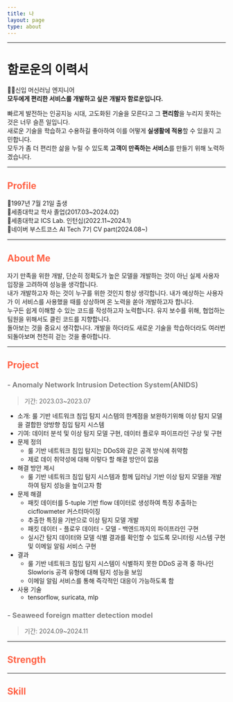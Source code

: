 ```yaml
---
title: 나
layout: page
type: about
---
```



---
# 함로운의 이력서
🧑‍💻신입 머신러닝 엔지니어   
**모두에게 편리한 서비스를 개발하고 싶은 개발자 함로운입니다.**   

빠르게 발전하는 인공지능 시대, 고도화된 기술을 모른다고 그 **편리함**을 누리지 못하는 것은 너무 슬픈 일입니다.   
새로운 기술을 학습하고 수용하길 좋아하여 이를 어떻게 **실생활에 적용**할 수 있을지 고민합니다.   
모두가 좀 더 편리한 삶을 누릴 수 있도록 **고객이 만족하는 서비스**를 만들기 위해 노력하겠습니다.

---

## <span style="color: tomato">Profile</span>

🎂1997년 7월 21일 출생   
🐣세종대학교 학사 졸업(2017.03~2024.02)  
🐥세종대학교 ICS Lab. 인턴십(2022.11~2024.1)   
🐤네이버 부스트코스 AI Tech 7기 CV part(2024.08~)

---

## <span style="color: tomato">About Me</span>
자기 만족을 위한 개발, 단순히 정확도가 높은 모델을 개발하는 것이 아닌 실제 사용자 입장을 고려하여 성능을 생각합니다.  
내가 개발하고자 하는 것이 누구를 위한 것인지 항상 생각합니다. 내가 예상하는 사용자가 이 서비스를 사용했을 때를 상상하며 온 노력을 쏟아 개발하고자 합니다.   
누구든 쉽게 이해할 수 있는 코드를 작성하고자 노력합니다. 유지 보수를 위해, 협업하는 팀원을 위해서도 클린 코드를 지향합니다.   
돌아보는 것을 중요시 생각합니다. 개발을 하더라도 새로운 기술을 학습하더라도 여러번 되돌아보며 천천히 걷는 것을 좋아합니다.   

---

## <span style="color: tomato">Project</span>
### <span style="color: gray">**- Anomaly Network Intrusion Detection System(ANIDS)**</span>
> 기간: 2023.03~2023.07    
- 소개: 룰 기반 네트워크 침입 탐지 시스템의 한계점을 보완하기위해 이상 탐지 모델을 결합한 양방향 침입 탐지 시스템
- 기여: 데이터 분석 및 이상 탐지 모델 구현, 데이터 플로우 파이프라인 구상 및 구현
- 문제 정의
    - 룰 기반 네트워크 침입 탐지는 DDoS와 같은 공격 방식에 취약함
    - 제로 데이 취약성에 대해 이렇다 할 해결 방안이 없음
- 해결 방안 제시
    - 룰 기반 네트워크 침입 탐지 시스템과 함께 딥러닝 기반 이상 탐지 모델을 개발하여 탐지 성능을 높이고자 함
- 문제 해결
    - 패킷 데이터를 5-tuple 기반 flow 데이터로 생성하여 특징 추출하는 cicflowmeter 커스터마이징
    - 추출한 특징을 기반으로 이상 탐지 모델 개발
    - 패킷 데이터 - 플로우 데이터 - 모델 - 백엔드까지의 파이프라인 구현
    - 실시간 탐지 데이터와 모델 식별 결과를 확인할 수 있도록 모니터링 시스템 구현 및 이메일 알림 서비스 구현
- 결과
    - 룰 기반 네트워크 침입 탐지 시스템이 식별하지 못한 DDoS 공격 중 하나인 Slowloris 공격 유형에 대해 탐지 성능을 보임
    - 이메일 알림 서비스를 통해 즉각적인 대응이 가능하도록 함
- 사용 기술
    - tensorflow, suricata, mlp

### <span style="color: gray">**- Seaweed foreign matter detection model**</span>
> 기간: 2024.09~2024.11

---

## <span style="color: tomato">Strength</span>


---

## <span style="color: tomato">Skill</span>

